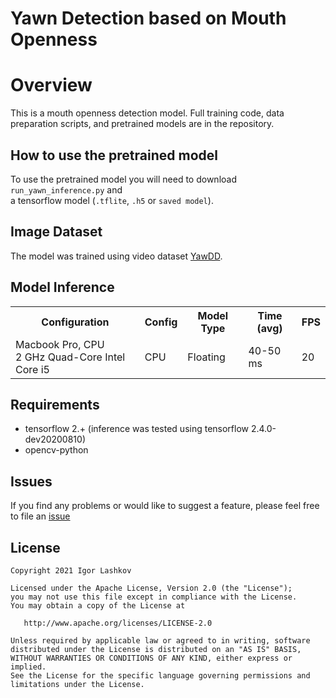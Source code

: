 # Yawn Detection based on Mouth Openness

# Overview

This is a mouth openness detection model. Full training code, data preparation scripts, and pretrained models are in the repository.


## How to use the pretrained model

To use the pretrained model you will need to download `run_yawn_inference.py` and  
a tensorflow model (`.tflite`, `.h5` or `saved model`).


## Image Dataset
The model was trained using video dataset [YawDD](https://ieee-dataport.org/open-access/yawdd-yawning-detection-dataset#files).

## Model Inference

<table>
	<tbody>
		<tr>
            <th>Configuration</th>
            <th>Config</th>
            <th>Model Type</th>
            <th>Time (avg)</th>
            <th>FPS</th>
		</tr>
		<tr>
			<td>Macbook Pro, CPU<br/>2 GHz Quad-Core Intel Core i5</td>
         <td>CPU</td>
			<td>Floating</td>
         <td>40-50 ms</td>
         <td>20</td>
		</tr>
	</tbody>
</table>


## Requirements

* tensorflow 2.+ (inference was tested using tensorflow 2.4.0-dev20200810)
* opencv-python


## Issues

If you find any problems or would like to suggest a feature, please
feel free to file an [issue](https://github.com/iglaweb/YawnMouthOpenDetect/issues)

## License

    Copyright 2021 Igor Lashkov

    Licensed under the Apache License, Version 2.0 (the "License");
    you may not use this file except in compliance with the License.
    You may obtain a copy of the License at

       http://www.apache.org/licenses/LICENSE-2.0

    Unless required by applicable law or agreed to in writing, software
    distributed under the License is distributed on an "AS IS" BASIS,
    WITHOUT WARRANTIES OR CONDITIONS OF ANY KIND, either express or implied.
    See the License for the specific language governing permissions and
    limitations under the License.